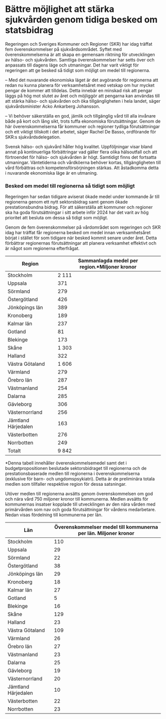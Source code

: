 # Bättre möjlighet att stärka sjukvården genom tidiga besked om statsbidrag

Regeringen och Sveriges Kommuner och Regioner (SKR) har idag träffat fem överenskommelser på sjukvårdsområdet. Syftet med överenskommelserna är att skapa en gemensam riktning för utvecklingen av hälso- och sjukvården. Samtliga överenskommelser har setts över och anpassats till dagens läge och utmaningar. Det har varit viktigt för regeringen att ge besked så tidigt som möjligt om medel till regionerna.

– Med det nuvarande ekonomiska läget är det avgörande för regionerna att redan nu kunna planera för verksamhetsåret med vetskap om hur mycket pengar de kommer att tilldelas. Detta innebär en minskad risk att pengar läggs på hög mot slutet av året och möjliggör att pengarna kan användas till att stärka hälso- och sjukvården och öka tillgängligheten i hela landet, säger sjukvårdsminister Acko Ankarberg Johansson.

– Vi behöver säkerställa en god, jämlik och tillgänglig vård till alla invånare både på kort och lång sikt, trots tuffa ekonomiska förutsättningar. Genom de här överenskommelserna får kommuner och regioner tydliga förutsättningar och ett viktigt tillskott i det arbetet, säger Rachel De Basso, ordförande för SKR:s sjukvårdsdelegation.

Svensk hälso- och sjukvård håller hög kvalitet. Uppföljningar visar bland annat på kontinuerliga förbättringar vad gäller flera olika hälsoutfall och att förtroendet för hälso- och sjukvården är högt. Samtidigt finns det fortsatta utmaningar. Väntetiderna och vårdköerna behöver kortas, tillgängligheten till vård förbättras och kompetensförsörjningen stärkas. Att åstadkomma detta i nuvarande ekonomiska läge är en utmaning.

### Besked om medel till regionerna så tidigt som möjligt

Regeringen har sedan tidigare aviserat ökade medel under kommande år till regionerna genom ett nytt sektorsbidrag samt genom ökade prestationsbundna bidrag. För att säkerställa att kommuner och regioner ska ha goda förutsättningar i sitt arbete inför 2024 har det varit av hög prioritet att besluta om dessa så tidigt som möjligt.

Genom de fem överenskommelser på vårdområdet som regeringen och SKR idag har träffat får regionerna besked om medel innan verksamhetsåret börjat i stället för som tidigare när besked kommit senare under året. Detta förbättrar regionernas förutsättningar att planera verksamhet effektivt och är något som regionerna efterfrågat.

| Region | Sammanlagda medel per region.\*Miljoner kronor |
| --- | --- |
| Stockholm | 2 111 |
| Uppsala | 371 |
| Sörmland | 279 |
| Östergötland | 426 |
| Jönköpings län | 389 |
| Kronoberg | 189 |
| Kalmar län | 237 |
| Gotland | 81 |
| Blekinge | 173 |
| Skåne | 1 303 |
| Halland | 322 |
| Västra Götaland | 1 606 |
| Värmland | 279 |
| Örebro län | 287 |
| Västmanland | 254 |
| Dalarna | 285 |
| Gävleborg | 306 |
| Västernorrland | 256 |
| Jämtland Härjedalen | 163 |
| Västerbotten | 276 |
| Norrbotten | 249 |
| Totalt | 9 842 |

\*Denna tabell innehåller överenskommelsemedel samt det i budgetpropositionen beslutade sektorsbidraget till regionerna och de prestationsbaserade medlen till regionerna i överenskommelserna (exklusive för barn- och ungdomspsykiatri). Detta är de preliminära totala medlen som tillfaller respektive region för dessa satsningar.

Utöver medlen till regionerna avsätts genom överenskommelsen om god och nära vård 750 miljoner kronor till kommunerna. Medlen avsätts för kommunernas insatser kopplade till utvecklingen av den nära vården med primärvården som nav och goda förutsättningar för vårdens medarbetare. Nedan visas fördelning till kommunerna per län.

| Län | Överenskommelser medel till kommunerna per län. Miljoner kronor |
| --- | --- |
| Stockholm | 110 |
| Uppsala | 29 |
| Sörmland | 22 |
| Östergötland | 38 |
| Jönköpings län | 29 |
| Kronoberg | 18 |
| Kalmar län | 27 |
| Gotland | 5 |
| Blekinge | 16 |
| Skåne | 129 |
| Halland | 23 |
| Västra Götaland | 109 |
| Värmland | 26 |
| Örebro län | 27 |
| Västmanland | 23 |
| Dalarna | 25 |
| Gävleborg | 19 |
| Västernorrland | 20 |
| Jämtland Härjedalen | 10 |
| Västerbotten | 22 |
| Norrbotten | 23 |
